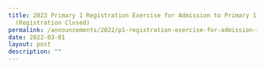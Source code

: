 ```yaml
---
title: 2023 Primary 1 Registration Exercise for Admission to Primary 1 in 2024
  (Registration Closed)
permalink: /announcements/2022/p1-registration-exercise-for-admission-in-2024/
date: 2022-03-01
layout: post
description: ""
---
```

